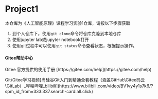 # Project1

本仓库为《人工智能原理》课程学习实验1仓库，请按以下步骤获取

1. 到个人仓库下，使用`git clone`命令将仓库克隆到本地仓库
2. 使用jupyter lab或jupyter notebook打开
3. 使用git过程中可以使用`git status`命令查看状态，根据提示操作。

#### Gitee帮助中心

 <p> Gitee 官方提供的使用手册 [https://gitee.com/help](https://gitee.com/help) </p>
 Git/Gitee学习视频[尚硅谷Git入门到精通全套教程（涵盖GitHub\Gitee码云\GitLab）_哔哩哔哩_bilibili](https://www.bilibili.com/video/BV1vy4y1s7k6/?spm_id_from=333.337.search-card.all.click)

